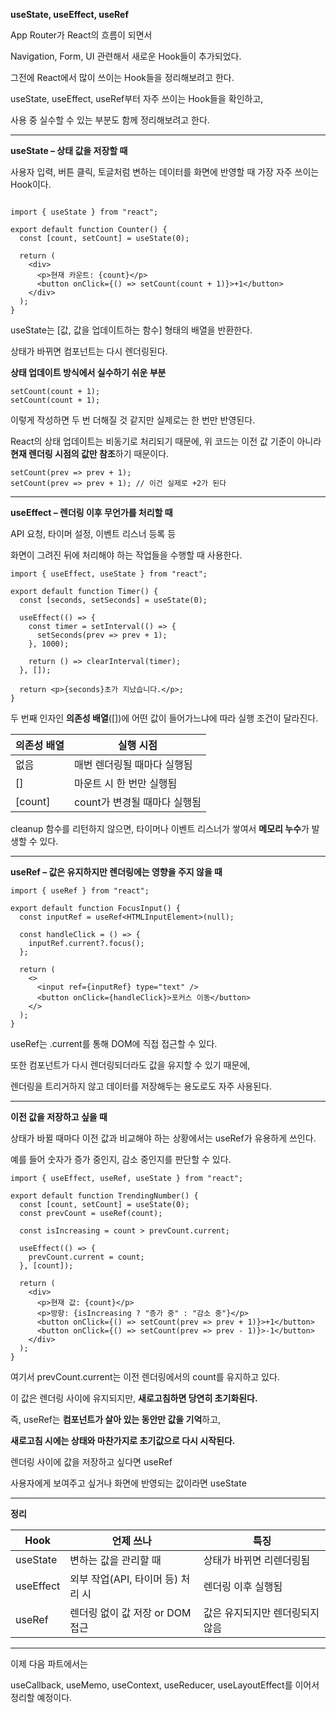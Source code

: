 
**useState, useEffect, useRef**

  

App Router가 React의 흐름이 되면서

Navigation, Form, UI 관련해서 새로운 Hook들이 추가되었다.

  

그전에 React에서 많이 쓰이는 Hook들을 정리해보려고 한다.

useState, useEffect, useRef부터 자주 쓰이는 Hook들을 확인하고,

사용 중 실수할 수 있는 부분도 함께 정리해보려고 한다.

---

**useState – 상태 값을 저장할 때**

  

사용자 입력, 버튼 클릭, 토글처럼 변하는 데이터를 화면에 반영할 때 가장 자주 쓰이는 Hook이다.

```

import { useState } from "react";

export default function Counter() {
  const [count, setCount] = useState(0);

  return (
    <div>
      <p>현재 카운트: {count}</p>
      <button onClick={() => setCount(count + 1)}>+1</button>
    </div>
  );
}
```

useState는 [값, 값을 업데이트하는 함수] 형태의 배열을 반환한다.

상태가 바뀌면 컴포넌트는 다시 렌더링된다.

  

**상태 업데이트 방식에서 실수하기 쉬운 부분**

```
setCount(count + 1);
setCount(count + 1);
```
이렇게 작성하면 두 번 더해질 것 같지만 실제로는 한 번만 반영된다.

React의 상태 업데이트는 비동기로 처리되기 때문에, 위 코드는 이전 값 기준이 아니라 **현재 렌더링 시점의 값만 참조**하기 때문이다.

```
setCount(prev => prev + 1);
setCount(prev => prev + 1); // 이건 실제로 +2가 된다
```
  
---

**useEffect – 렌더링 이후 무언가를 처리할 때**

  

API 요청, 타이머 설정, 이벤트 리스너 등록 등

화면이 그려진 뒤에 처리해야 하는 작업들을 수행할 때 사용한다.

```
import { useEffect, useState } from "react";

export default function Timer() {
  const [seconds, setSeconds] = useState(0);

  useEffect(() => {
    const timer = setInterval(() => {
      setSeconds(prev => prev + 1);
    }, 1000);

    return () => clearInterval(timer);
  }, []);
  
  return <p>{seconds}초가 지났습니다.</p>;
}
```

두 번째 인자인 **의존성 배열**([])에 어떤 값이 들어가느냐에 따라 실행 조건이 달라진다.

|**의존성 배열**|**실행 시점**|
|---|---|
|없음|매번 렌더링될 때마다 실행됨|
|[]|마운트 시 한 번만 실행됨|
|[count]|count가 변경될 때마다 실행됨|
cleanup 함수를 리턴하지 않으면, 타이머나 이벤트 리스너가 쌓여서 **메모리 누수**가 발생할 수 있다.

---

**useRef – 값은 유지하지만 렌더링에는 영향을 주지 않을 때**

```
import { useRef } from "react";

export default function FocusInput() {
  const inputRef = useRef<HTMLInputElement>(null);

  const handleClick = () => {
    inputRef.current?.focus();
  };

  return (
    <>
      <input ref={inputRef} type="text" />
      <button onClick={handleClick}>포커스 이동</button>
    </>
  );
}
```

useRef는 .current를 통해 DOM에 직접 접근할 수 있다.

또한 컴포넌트가 다시 렌더링되더라도 값을 유지할 수 있기 때문에,

렌더링을 트리거하지 않고 데이터를 저장해두는 용도로도 자주 사용된다.

---

**이전 값을 저장하고 싶을 때**

  

상태가 바뀔 때마다 이전 값과 비교해야 하는 상황에서는 useRef가 유용하게 쓰인다.

예를 들어 숫자가 증가 중인지, 감소 중인지를 판단할 수 있다.

```
import { useEffect, useRef, useState } from "react";

export default function TrendingNumber() {
  const [count, setCount] = useState(0);
  const prevCount = useRef(count);

  const isIncreasing = count > prevCount.current;

  useEffect(() => {
    prevCount.current = count;
  }, [count]);

  return (
    <div>
      <p>현재 값: {count}</p>
      <p>방향: {isIncreasing ? "증가 중" : "감소 중"}</p>
      <button onClick={() => setCount(prev => prev + 1)}>+1</button>
      <button onClick={() => setCount(prev => prev - 1)}>-1</button>
    </div>
  );
}
```

여기서 prevCount.current는 이전 렌더링에서의 count를 유지하고 있다.

이 값은 렌더링 사이에 유지되지만, **새로고침하면 당연히 초기화된다.**

  

즉, useRef는 **컴포넌트가 살아 있는 동안만 값을 기억**하고,

**새로고침 시에는 상태와 마찬가지로 초기값으로 다시 시작된다.**

  

렌더링 사이에 값을 저장하고 싶다면 useRef

사용자에게 보여주고 싶거나 화면에 반영되는 값이라면 useState

---

**정리**

| **Hook**  | **언제 쓰나**              | **특징**            |
| --------- | ---------------------- | ----------------- |
| useState  | 변하는 값을 관리할 때           | 상태가 바뀌면 리렌더링됨     |
| useEffect | 외부 작업(API, 타이머 등) 처리 시 | 렌더링 이후 실행됨        |
| useRef    | 렌더링 없이 값 저장 or DOM 접근  | 값은 유지되지만 렌더링되지 않음 |

---

이제 다음 파트에서는

useCallback, useMemo, useContext, useReducer, useLayoutEffect를 이어서 정리할 예정이다.